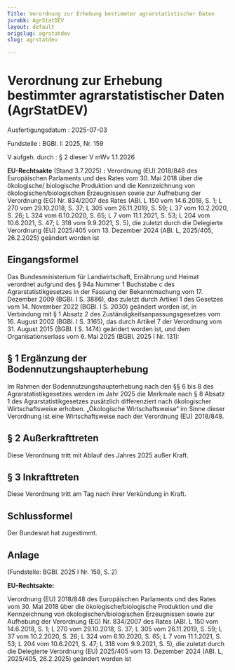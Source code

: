 ```yaml
---
Title: Verordnung zur Erhebung bestimmter agrarstatistischer Daten
jurabk: AgrStatDEV
layout: default
origslug: agrstatdev
slug: agrstatdev

---
```


# Verordnung zur Erhebung bestimmter agrarstatistischer Daten (AgrStatDEV)

Ausfertigungsdatum
:   2025-07-03

Fundstelle
:   BGBl. I: 2025, Nr. 159

V aufgeh. durch
:   § 2 dieser V mWv 1.1.2026

**EU-Rechtsakte**              (Stand 3.7.2025) **:**
Verordnung (EU) 2018/848 des Europäischen Parlaments und des Rates vom 30. Mai 2018 über die ökologische/ biologische Produktion und die Kennzeichnung von ökologischen/biologischen Erzeugnissen sowie zur Aufhebung der Verordnung (EG) Nr. 834/2007 des Rates (ABl. L 150 vom 14.6.2018, S. 1; L 270 vom 29.10.2018, S. 37; L 305 vom 26.11.2019, S. 59; L 37 vom 10.2.2020, S. 26; L 324 vom 6.10.2020, S. 65; L 7 vom 11.1.2021, S. 53; L 204 vom 10.6.2021, S. 47; L 318 vom 9.9.2021, S. 5), die zuletzt durch die Delegierte Verordnung (EU) 2025/405 vom 13. Dezember 2024 (ABl. L, 2025/405, 26.2.2025) geändert worden ist


## Eingangsformel

Das Bundesministerium für Landwirtschaft, Ernährung und Heimat verordnet aufgrund des § 94a Nummer 1 Buchstabe c des Agrarstatistikgesetzes in der Fassung der Bekanntmachung vom 17. Dezember 2009 (BGBl. I S. 3886), das zuletzt durch Artikel 1 des Gesetzes vom 14. November 2022 (BGBl. I S. 2030) geändert worden ist, in Verbindung mit § 1 Absatz 2 des Zuständigkeitsanpassungsgesetzes vom 16. August 2002 (BGBl. I S. 3165), das durch Artikel 7 der Verordnung vom 31. August 2015 (BGBl. I S. 1474) geändert worden ist, und dem Organisationserlass vom 6. Mai 2025 (BGBl. 2025 I Nr. 131):


## § 1 Ergänzung der Bodennutzungshaupterhebung

Im Rahmen der Bodennutzungshaupterhebung nach den §§ 6 bis 8 des Agrarstatistikgesetzes werden im Jahr 2025 die Merkmale nach § 8 Absatz 1 des Agrarstatistikgesetzes zusätzlich differenziert nach ökologischer Wirtschaftsweise erhoben. „Ökologische Wirtschaftsweise“ im Sinne dieser Verordnung ist eine Wirtschaftsweise nach der Verordnung (EU) 2018/848.


## § 2 Außerkrafttreten

Diese Verordnung tritt mit Ablauf des Jahres 2025 außer Kraft.


## § 3 Inkrafttreten

Diese Verordnung tritt am Tag nach ihrer Verkündung in Kraft.


## Schlussformel

Der Bundesrat hat zugestimmt.


## Anlage

(Fundstelle: BGBl. 2025 I Nr. 159, S. 2)

**EU-Rechtsakte:**

Verordnung (EU) 2018/848 des Europäischen Parlaments und des Rates vom 30. Mai 2018 über die ökologische/biologische Produktion und die Kennzeichnung von ökologischen/biologischen Erzeugnissen sowie zur Aufhebung der Verordnung (EG) Nr. 834/2007 des Rates (ABl. L 150 vom 14.6.2018, S. 1; L 270 vom 29.10.2018, S. 37; L 305 vom 26.11.2019, S. 59; L 37 vom 10.2.2020, S. 26; L 324 vom 6.10.2020, S. 65; L 7 vom 11.1.2021, S. 53; L 204 vom 10.6.2021, S. 47; L 318 vom 9.9.2021, S. 5), die zuletzt durch die Delegierte Verordnung (EU) 2025/405 vom 13. Dezember 2024 (ABl. L, 2025/405, 26.2.2025) geändert worden ist


